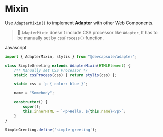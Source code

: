 # Mixin

Use `AdapterMixin()` to implement **Adapter** with other Web Components.

<el-blockquote>

> 📍 `AdapterMixin` doesn't include CSS processor like `Adapter`,
> It has to be manually set by `cssProcess()` function.

</el-blockquote>

<el-code-block>
<div el="bar-top-left">Javascript</div>

```ts
import { AdapterMixin, stylis } from "@devcapsule/adapter";

class SimpleGreeting extends AdapterMixin(HTMLElement) {
    /** Manually set CSS Processor */
    static cssProcess(css) { return stylis(css) };

    static css = `p { color: blue }`;

    name = "Somebody";

    constructor() {
        super();
        this.innerHTML = `<p>Hello, ${this.name}</p>`;
    }
}

SimpleGreeting.define('simple-greeting');
```

</el-code-block>

